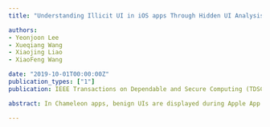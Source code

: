```yaml
---
title: "Understanding Illicit UI in iOS apps Through Hidden UI Analysis"

authors:
- Yeonjoon Lee
- Xueqiang Wang
- Xiaojing Liao
- XiaoFeng Wang

date: "2019-10-01T00:00:00Z"
publication_types: ["1"]
publication: IEEE Transactions on Dependable and Secure Computing (TDSC)

abstract: In Chameleon apps, benign UIs are displayed during Apple App vetting while their hidden potentially-harmful illicit UIs (PHI-UI) are revealed once they reached App Store. In this paper, we report the first systematic study on iOS Chameleon apps, which sheds light on a largely overlooked threat that the illicit activities are launched solely based on UI. Our research employed CHAMELEON-HUNTER, a new static analysis approach that determines the suspiciousness of a PHI-UI leveraging the semantic features generated from iOS app UI and metadata. The approach is based on the observation that PHI-UI not only is structurally hidden but also has notable semantic inconsistency with the benign UI. Our evaluation shows that CHAMELEON-HUNTER is highly effective, achieving 92.6% precision and 94.7% recall. From 28K Apple App Store apps, we found 142 new Chameleon apps, which were confirmed and promptly removed by Apple. Our work reveals that Chameleon apps can easily bypass the App store vetting and conduct a set of suspicious activities including collecting users private information, swindling money with fake monetary services, and leading the user to a pirated app store.

---
```

